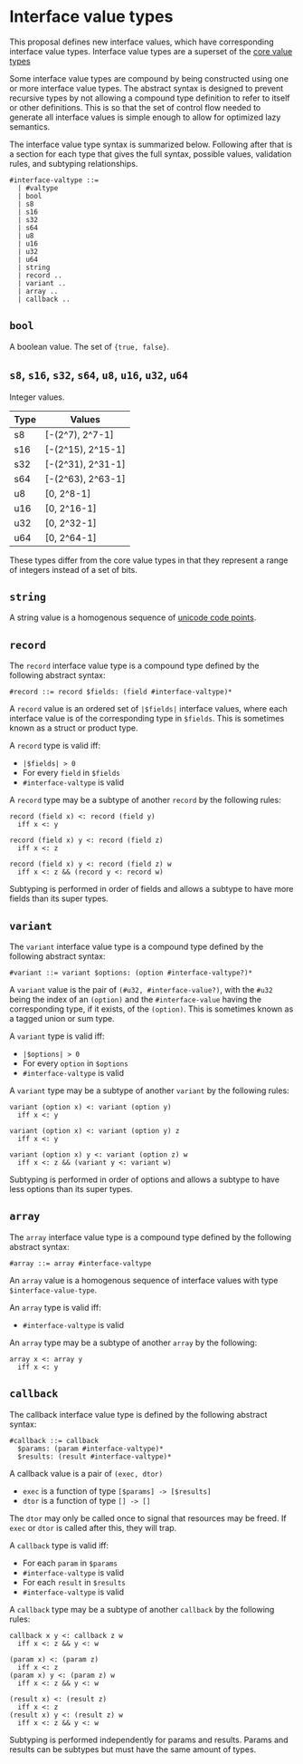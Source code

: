 # Interface value types

This proposal defines new interface values, which have corresponding interface value types. Interface value types are a superset of the [core value types](https://webassembly.github.io/spec/core/syntax/types.html#value-types)

Some interface value types are compound by being constructed using one or more interface value types. The abstract syntax is designed to prevent recursive types by not allowing a compound type definition to refer to itself or other definitions. This is so that the set of control flow needed to generate all interface values is simple enough to allow for optimized lazy semantics.

The interface value type syntax is summarized below. Following after that is a section for each type that gives the full syntax, possible values, validation rules, and subtyping relationships.

```
#interface-valtype ::=
  | #valtype
  | bool
  | s8
  | s16
  | s32
  | s64
  | u8
  | u16
  | u32
  | u64
  | string
  | record ..
  | variant ..
  | array ..
  | callback ..
```

## `bool` 

A boolean value. The set of `{true, false}`.

## `s8`, `s16`, `s32`, `s64`, `u8`, `u16`, `u32`, `u64`

Integer values.

| Type | Values            |
|------|-------------------|
| s8   | [-(2^7), 2^7-1]   |
| s16  | [-(2^15), 2^15-1] |
| s32  | [-(2^31), 2^31-1] |
| s64  | [-(2^63), 2^63-1] |
| u8   | [0, 2^8-1]        |
| u16  | [0, 2^16-1]       |
| u32  | [0, 2^32-1]       |
| u64  | [0, 2^64-1]       |

These types differ from the core value types in that they represent a range of integers instead of a set of bits.

## `string`

A string value is a homogenous sequence of [unicode code points](https://www.unicode.org/glossary/#code_point).

## `record`

The `record` interface value type is a compound type defined by the following abstract syntax:

```
#record ::= record $fields: (field #interface-valtype)*
```

A `record` value is an ordered set of `|$fields|` interface values, where each interface value is of the corresponding type in `$fields`. This is sometimes known as a struct or product type.

A `record` type is valid iff:
 * `|$fields| > 0`
 * For every `field` in `$fields`
  * `#interface-valtype` is valid

A `record` type may be a subtype of another `record` by the following rules:

```
record (field x) <: record (field y)
  iff x <: y

record (field x) y <: record (field z)
  iff x <: z

record (field x) y <: record (field z) w
  iff x <: z && (record y <: record w)
```

Subtyping is performed in order of fields and allows a subtype to have more fields than its super types.

## `variant`

The `variant` interface value type is a compound type defined by the following abstract syntax:

```
#variant ::= variant $options: (option #interface-valtype?)*
```

A `variant` value is the pair of `(#u32, #interface-value?)`, with the `#u32` being the index of an `(option)` and the `#interface-value` having the corresponding type, if it exists, of the `(option)`. This is sometimes known as a tagged union or sum type.

A `variant` type is valid iff:
 * `|$options| > 0`
 * For every `option` in `$options`
  * `#interface-valtype` is valid

A `variant` type may be a subtype of another `variant` by the following rules:

```
variant (option x) <: variant (option y)
  iff x <: y

variant (option x) <: variant (option y) z
  iff x <: y

variant (option x) y <: variant (option z) w
  iff x <: z && (variant y <: variant w)
```

Subtyping is performed in order of options and allows a subtype to have less options than its super types.

## `array`

The `array` interface value type is a compound type defined by the following abstract syntax:

```
#array ::= array #interface-valtype
```

An `array` value is a homogenous sequence of interface values with type `$interface-value-type`.

An `array` type is valid iff:
 * `#interface-valtype` is valid

An `array` type may be a subtype of another `array` by the following:

```
array x <: array y
  iff x <: y
```

## `callback`

The callback interface value type is defined by the following abstract syntax:

```
#callback ::= callback
  $params: (param #interface-valtype)*
  $results: (result #interface-valtype)*
```

A callback value is a pair of `(exec, dtor)`
 * `exec` is a function of type `[$params] -> [$results]`
 * `dtor` is a function of type `[] -> []`

The `dtor` may only be called once to signal that resources may be freed. If `exec` or `dtor` is called after this, they will trap.

A `callback` type is valid iff:
 * For each `param` in `$params`
  * `#interface-valtype` is valid
 * For each `result` in `$results`
  * `#interface-valtype` is valid

A `callback` type may be a subtype of another `callback` by the following rules:

```
callback x y <: callback z w
  iff x <: z && y <: w

(param x) <: (param z)
  iff x <: z
(param x) y <: (param z) w
  iff x <: z && y <: w

(result x) <: (result z)
  iff x <: z
(result x) y <: (result z) w
  iff x <: z && y <: w
```

Subtyping is performed independently for params and results. Params and results can be subtypes but must have the same amount of types.
